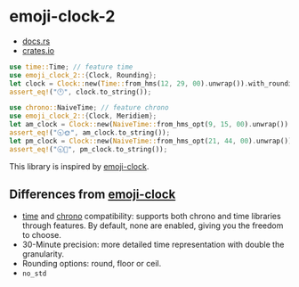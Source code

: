 # emoji-clock-2

- [docs.rs](https://docs.rs/emoji-clock-2/)
- [crates.io](https://crates.io/crates/emoji-clock-2)

```rust
use time::Time; // feature time
use emoji_clock_2::{Clock, Rounding};
let clock = Clock::new(Time::from_hms(12, 29, 00).unwrap()).with_rounding(Rounding::Floor);
assert_eq!("🕛", clock.to_string());
```

```rust
use chrono::NaiveTime; // feature chrono
use emoji_clock_2::{Clock, Meridiem};
let am_clock = Clock::new(NaiveTime::from_hms_opt(9, 15, 00).unwrap()).with_meridiem(Meridiem::default());
assert_eq!("🕤🌞", am_clock.to_string());
let pm_clock = Clock::new(NaiveTime::from_hms_opt(21, 44, 00).unwrap()).with_meridiem(Meridiem{ am: '🌞', pm: '🌙' });
assert_eq!("🕤🌙", pm_clock.to_string());
```

This library is inspired by [emoji-clock](https://docs.rs/emoji-clock/).

## Differences from [emoji-clock](https://docs.rs/emoji-clock/)
- [time](https://docs.rs/time/) and [chrono](https://docs.rs/chrono/) compatibility: supports both chrono and time libraries through features. By default, none are enabled, giving you the freedom to choose.
- 30-Minute precision: more detailed time representation with double the granularity.
- Rounding options: round, floor or ceil.
- `no_std`
